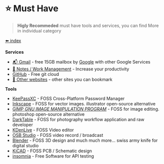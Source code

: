 # ⭐ Must Have

> **Higly Recommeded** must have tools and services, you can find More in individual category

[⬅️ index](/tools/)


**Services**

* [📬 Gmail](https://www.google.com/gmail/about/) - free 15GB mailbox by [Google](https://about.google/) with other Google Services
* [📗 Notes / Work Management](/tools/notes-workflow) - Increase your productivity
* [GitHub](https://github.com) - Free git cloud
* [📌 Other websites](/software/learn?id=%f0%9f%93%8c-websites) - other sites you can bookmark

**Tools**

* [KeePassXC](https://keepassxc.org/) - FOSS Cross-Platform Password Manager
* [Inkscape](https://inkscape.org/) - FOSS for vector images. illustrator open-source alternative
* [GIMP _GNU IMAGE MANIPULATION PROGRAM_](https://www.gimp.org/) - FOSS for image editing. photoshop open-source alternative
* [DarkTable](https://www.darktable.org/) - FOSS for photography workflow application and raw developer
* [KDenLive](https://kdenlive.org/en/) - FOSS Video editor
* [OSB Studio](https://obsproject.com/) - FOSS video record / broadcast
* [Blender](https://www.blender.org/) - FOSS 3D design and much much more... swiss army knife for digital studio
* [KiCAD](https://www.kicad.org/) - FOSS PCB / Schematic design
* [insomnia](https://insomnia.rest/) - Free Software for API testing
